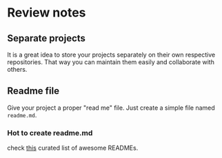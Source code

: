 # Review notes

## Separate projects 

It is a great idea to store your projects separately on their own respective repositories. 
That way you can maintain them easily and collaborate with others.

## Readme file 

Give your project a proper "read me" file.
Just create a simple file named `readme.md`.

### Hot to create readme.md
check [this](https://github.com/matiassingers/awesome-readme) curated list of awesome READMEs.



